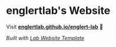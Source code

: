 
# englertlab's Website

Visit **[englertlab.github.io/englert-lab](https://englertlab.github.io/englert-lab)** 🚀

_Built with [Lab Website Template](https://greene-lab.gitbook.io/lab-website-template-docs)_

